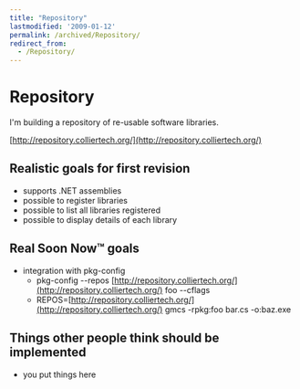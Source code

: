 ```yaml
---
title: "Repository"
lastmodified: '2009-01-12'
permalink: /archived/Repository/
redirect_from:
  - /Repository/
---
```


Repository
==========

I'm building a repository of re-usable software libraries.

[http://repository.colliertech.org/](http://repository.colliertech.org/)

Realistic goals for first revision
----------------------------------

-   supports .NET assemblies
-   possible to register libraries
-   possible to list all libraries registered
-   possible to display details of each library

Real Soon Now™ goals
--------------------

-   integration with pkg-config
    -   pkg-config --repos [http://repository.colliertech.org/](http://repository.colliertech.org/) foo --cflags
    -   REPOS=[http://repository.colliertech.org/](http://repository.colliertech.org/) gmcs -rpkg:foo bar.cs -o:baz.exe

Things other people think should be implemented
-----------------------------------------------

-   you put things here


